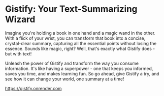 # Gistify: Your Text-Summarizing Wizard
Imagine you're holding a book in one hand and a magic wand in the other. With a flick of your wrist, you can transform that book into a concise, crystal-clear summary, capturing all the essential points without losing the essence. Sounds like magic, right? Well, that's exactly what Gistify does - but with text!

Unleash the power of Gistify and transform the way you consume information. It's like having a superpower - one that keeps you informed, saves you time, and makes learning fun. So go ahead, give Gistify a try, and see how it can change your world, one summary at a time!

https://gistify.onrender.com
